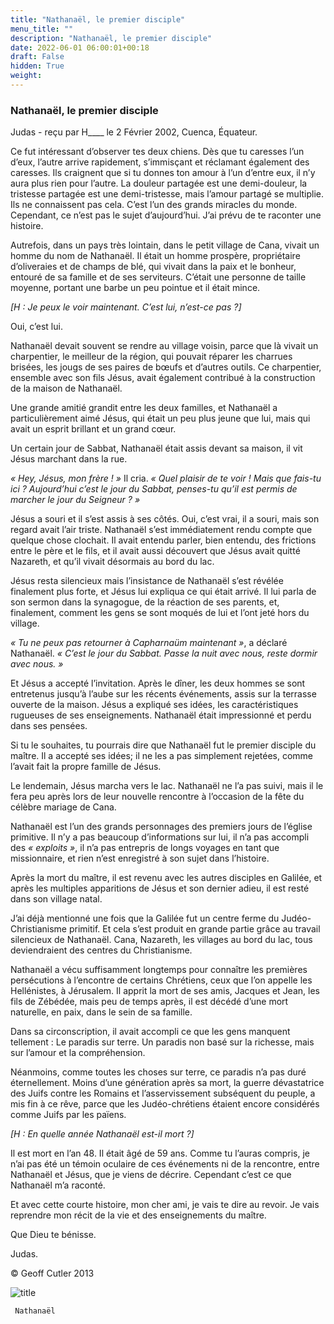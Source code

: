 ```yaml
---
title: "Nathanaël, le premier disciple"
menu_title: ""
description: "Nathanaël, le premier disciple"
date: 2022-06-01 06:00:01+00:18
draft: False
hidden: True
weight:
---
```

### Nathanaël, le premier disciple

Judas - reçu par H____ le 2 Février 2002, Cuenca, Équateur.

Ce fut intéressant d’observer tes deux chiens. Dès que tu caresses l’un d’eux, l’autre arrive rapidement, s’immisçant et réclamant également des caresses. Ils craignent que si tu donnes ton amour à l’un d’entre eux, il n’y aura plus rien pour l’autre. La douleur partagée est une demi-douleur, la tristesse partagée est une demi-tristesse, mais l’amour partagé se multiplie. Ils ne connaissent pas cela. C’est l’un des grands miracles du monde. Cependant, ce n’est pas le sujet d’aujourd’hui. J’ai prévu de te raconter une histoire.

Autrefois, dans un pays très lointain, dans le petit village de Cana, vivait un homme du nom de Nathanaël. Il était un homme prospère, propriétaire d’oliveraies et de champs de blé, qui vivait dans la paix et le bonheur, entouré de sa famille et de ses serviteurs. C’était  une personne de taille moyenne, portant une barbe un peu pointue et il était mince.

*[H : Je peux le voir maintenant. C’est lui, n’est-ce pas ?]*

Oui, c’est lui.

Nathanaël devait souvent se rendre au village voisin, parce que là vivait un charpentier, le meilleur de la région, qui pouvait réparer les charrues brisées, les jougs de ses paires de bœufs et d’autres outils. Ce charpentier, ensemble avec son fils Jésus, avait également contribué à la construction de la maison de Nathanaël.

Une grande amitié grandit entre les deux familles, et Nathanaël a particulièrement aimé Jésus, qui était un peu plus jeune que lui, mais qui avait un esprit brillant et un grand cœur.

Un certain jour de Sabbat, Nathanaël était assis devant sa maison, il vit Jésus marchant dans la rue.

*« Hey, Jésus, mon frère ! »* Il cria. *« Quel plaisir de te voir ! Mais que fais-tu ici ? Aujourd’hui c’est le jour du Sabbat, penses-tu qu’il est permis de marcher le jour du Seigneur ? »*

Jésus a souri et il s’est assis à ses côtés. Oui, c’est vrai, il a souri, mais son regard avait l’air triste. Nathanaël s’est immédiatement rendu compte que quelque chose clochait. Il avait entendu parler, bien entendu, des frictions entre le père et le fils, et il avait aussi découvert que Jésus avait quitté Nazareth, et qu’il vivait désormais au bord du lac.

Jésus resta silencieux mais l’insistance de Nathanaël s’est révélée finalement plus forte, et Jésus lui expliqua ce qui était arrivé. Il lui parla de son sermon dans la synagogue, de la réaction de ses parents, et, finalement,  comment les gens se sont moqués de lui et l’ont jeté hors du village.

*« Tu ne peux pas retourner à Capharnaüm maintenant »*, a déclaré Nathanaël. *« C’est le jour du Sabbat. Passe la nuit avec nous, reste dormir avec nous. »*

Et Jésus a accepté l’invitation. Après le dîner, les deux hommes se sont entretenus jusqu’à l’aube sur les récents événements, assis sur la terrasse ouverte de la maison. Jésus a expliqué ses idées, les caractéristiques rugueuses de ses enseignements. Nathanaël était impressionné et perdu dans ses pensées.

Si tu le souhaites, tu pourrais dire que Nathanaël fut le premier disciple du maître. Il a accepté ses idées; il ne les a pas simplement rejetées, comme l’avait fait la propre famille de Jésus.

Le lendemain, Jésus marcha vers le lac. Nathanaël ne l’a pas suivi, mais il le fera peu après lors de leur nouvelle rencontre à l’occasion de la fête du célèbre mariage de Cana.

Nathanaël est l’un des grands personnages des premiers jours de l’église primitive. Il n’y a pas beaucoup d’informations sur lui, il n’a pas accompli des *« exploits »*, il n’a pas entrepris de longs voyages en tant que missionnaire, et rien n’est enregistré à son sujet dans l’histoire.

Après la mort du maître, il est revenu avec les autres disciples en Galilée, et après les multiples apparitions de Jésus et son dernier adieu, il est resté dans son village natal.

J’ai déjà mentionné une fois que la Galilée fut un centre ferme du Judéo-Christianisme primitif. Et cela s’est produit en grande partie grâce au travail silencieux de Nathanaël. Cana, Nazareth, les villages au bord du lac, tous deviendraient des centres du Christianisme.

Nathanaël a vécu suffisamment longtemps pour connaître les premières persécutions à l’encontre de certains Chrétiens, ceux que l’on appelle les Hellénistes, à Jérusalem. Il apprit la mort de ses amis, Jacques et Jean, les fils de Zébédée, mais peu de temps après, il est décédé d’une mort naturelle, en paix, dans le sein de sa famille.

Dans sa circonscription, il avait accompli ce que les gens manquent tellement : Le paradis sur terre. Un paradis non basé sur la richesse, mais sur l’amour et la compréhension.

Néanmoins, comme toutes les choses sur terre, ce paradis n’a pas duré éternellement. Moins d’une génération après sa mort, la guerre dévastatrice des Juifs contre les Romains et l’asservissement subséquent du peuple, a mis fin  à ce rêve, parce que les Judéo-chrétiens étaient encore considérés comme Juifs par les païens.

*[H : En quelle année Nathanaël est-il mort ?]*

Il est mort en l’an 48. Il était âgé de 59 ans. Comme tu l’auras compris, je n’ai pas été un témoin oculaire de ces événements ni de la rencontre, entre Nathanaël et Jésus, que je viens de décrire. Cependant c’est ce que Nathanaël m’a raconté.

Et avec cette courte histoire, mon cher ami, je vais te dire au revoir. Je vais reprendre mon récit de la vie et des enseignements du maître.

Que Dieu te bénisse.

Judas.

© Geoff Cutler 2013

![title](/3-fr-judas-of-kerioth-messages/fr-nathanael_small.jpg)
                
     Nathanaël
